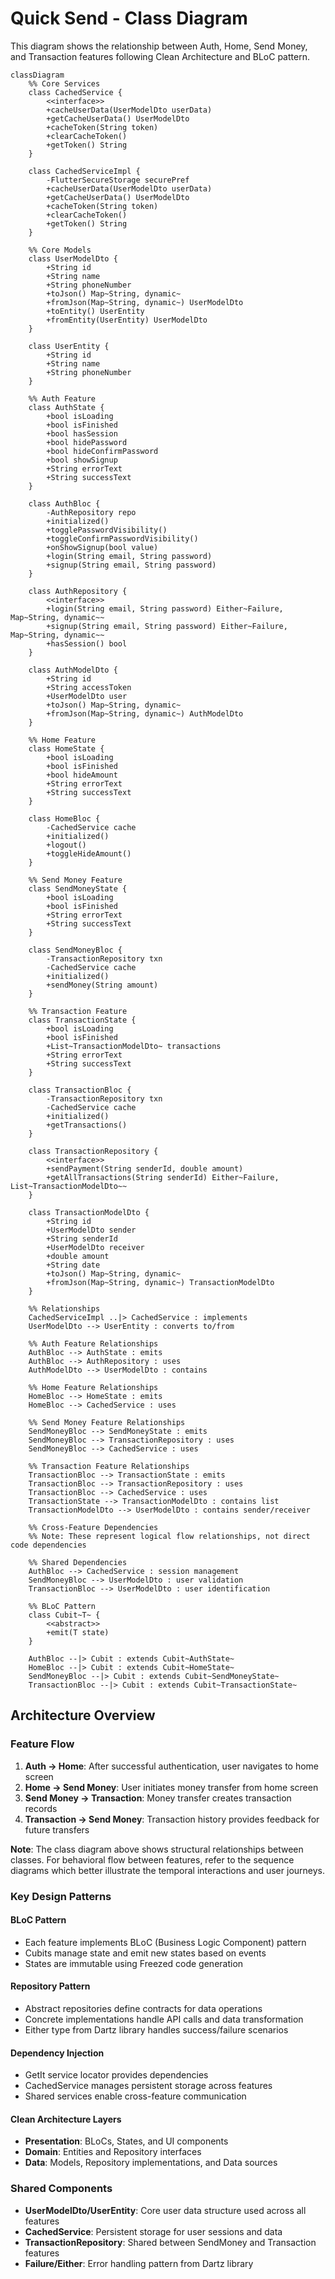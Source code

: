 # Quick Send - Class Diagram

This diagram shows the relationship between Auth, Home, Send Money, and Transaction features following Clean Architecture and BLoC pattern.

```mermaid
classDiagram
    %% Core Services
    class CachedService {
        <<interface>>
        +cacheUserData(UserModelDto userData)
        +getCacheUserData() UserModelDto
        +cacheToken(String token)
        +clearCacheToken()
        +getToken() String
    }

    class CachedServiceImpl {
        -FlutterSecureStorage securePref
        +cacheUserData(UserModelDto userData)
        +getCacheUserData() UserModelDto
        +cacheToken(String token)
        +clearCacheToken()
        +getToken() String
    }

    %% Core Models
    class UserModelDto {
        +String id
        +String name
        +String phoneNumber
        +toJson() Map~String, dynamic~
        +fromJson(Map~String, dynamic~) UserModelDto
        +toEntity() UserEntity
        +fromEntity(UserEntity) UserModelDto
    }

    class UserEntity {
        +String id
        +String name
        +String phoneNumber
    }

    %% Auth Feature
    class AuthState {
        +bool isLoading
        +bool isFinished
        +bool hasSession
        +bool hidePassword
        +bool hideConfirmPassword
        +bool showSignup
        +String errorText
        +String successText
    }

    class AuthBloc {
        -AuthRepository repo
        +initialized()
        +togglePasswordVisibility()
        +toggleConfirmPasswordVisibility()
        +onShowSignup(bool value)
        +login(String email, String password)
        +signup(String email, String password)
    }

    class AuthRepository {
        <<interface>>
        +login(String email, String password) Either~Failure, Map~String, dynamic~~
        +signup(String email, String password) Either~Failure, Map~String, dynamic~~
        +hasSession() bool
    }

    class AuthModelDto {
        +String id
        +String accessToken
        +UserModelDto user
        +toJson() Map~String, dynamic~
        +fromJson(Map~String, dynamic~) AuthModelDto
    }

    %% Home Feature
    class HomeState {
        +bool isLoading
        +bool isFinished
        +bool hideAmount
        +String errorText
        +String successText
    }

    class HomeBloc {
        -CachedService cache
        +initialized()
        +logout()
        +toggleHideAmount()
    }

    %% Send Money Feature
    class SendMoneyState {
        +bool isLoading
        +bool isFinished
        +String errorText
        +String successText
    }

    class SendMoneyBloc {
        -TransactionRepository txn
        -CachedService cache
        +initialized()
        +sendMoney(String amount)
    }

    %% Transaction Feature
    class TransactionState {
        +bool isLoading
        +bool isFinished
        +List~TransactionModelDto~ transactions
        +String errorText
        +String successText
    }

    class TransactionBloc {
        -TransactionRepository txn
        -CachedService cache
        +initialized()
        +getTransactions()
    }

    class TransactionRepository {
        <<interface>>
        +sendPayment(String senderId, double amount)
        +getAllTransactions(String senderId) Either~Failure, List~TransactionModelDto~~
    }

    class TransactionModelDto {
        +String id
        +UserModelDto sender
        +String senderId
        +UserModelDto receiver
        +double amount
        +String date
        +toJson() Map~String, dynamic~
        +fromJson(Map~String, dynamic~) TransactionModelDto
    }

    %% Relationships
    CachedServiceImpl ..|> CachedService : implements
    UserModelDto --> UserEntity : converts to/from

    %% Auth Feature Relationships
    AuthBloc --> AuthState : emits
    AuthBloc --> AuthRepository : uses
    AuthModelDto --> UserModelDto : contains

    %% Home Feature Relationships
    HomeBloc --> HomeState : emits
    HomeBloc --> CachedService : uses

    %% Send Money Feature Relationships
    SendMoneyBloc --> SendMoneyState : emits
    SendMoneyBloc --> TransactionRepository : uses
    SendMoneyBloc --> CachedService : uses

    %% Transaction Feature Relationships
    TransactionBloc --> TransactionState : emits
    TransactionBloc --> TransactionRepository : uses
    TransactionBloc --> CachedService : uses
    TransactionState --> TransactionModelDto : contains list
    TransactionModelDto --> UserModelDto : contains sender/receiver

    %% Cross-Feature Dependencies
    %% Note: These represent logical flow relationships, not direct code dependencies
    
    %% Shared Dependencies
    AuthBloc --> CachedService : session management
    SendMoneyBloc --> UserModelDto : user validation
    TransactionBloc --> UserModelDto : user identification

    %% BLoC Pattern
    class Cubit~T~ {
        <<abstract>>
        +emit(T state)
    }

    AuthBloc --|> Cubit : extends Cubit~AuthState~
    HomeBloc --|> Cubit : extends Cubit~HomeState~
    SendMoneyBloc --|> Cubit : extends Cubit~SendMoneyState~
    TransactionBloc --|> Cubit : extends Cubit~TransactionState~
```

## Architecture Overview

### Feature Flow

1. **Auth → Home**: After successful authentication, user navigates to home screen
2. **Home → Send Money**: User initiates money transfer from home screen
3. **Send Money → Transaction**: Money transfer creates transaction records
4. **Transaction → Send Money**: Transaction history provides feedback for future transfers

**Note**: The class diagram above shows structural relationships between classes. For behavioral flow between features, refer to the sequence diagrams which better illustrate the temporal interactions and user journeys.

### Key Design Patterns

#### BLoC Pattern

- Each feature implements BLoC (Business Logic Component) pattern
- Cubits manage state and emit new states based on events
- States are immutable using Freezed code generation

#### Repository Pattern

- Abstract repositories define contracts for data operations
- Concrete implementations handle API calls and data transformation
- Either type from Dartz library handles success/failure scenarios

#### Dependency Injection

- GetIt service locator provides dependencies
- CachedService manages persistent storage across features
- Shared services enable cross-feature communication

#### Clean Architecture Layers

- **Presentation**: BLoCs, States, and UI components
- **Domain**: Entities and Repository interfaces
- **Data**: Models, Repository implementations, and Data sources

### Shared Components

- **UserModelDto/UserEntity**: Core user data structure used across all features
- **CachedService**: Persistent storage for user sessions and data
- **TransactionRepository**: Shared between SendMoney and Transaction features
- **Failure/Either**: Error handling pattern from Dartz library
